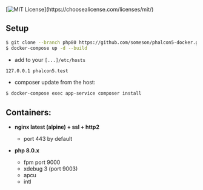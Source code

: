 [![MIT License](https://img.shields.io/apm/l/atomic-design-ui.svg?)](https://choosealicense.com/licenses/mit/)

## Setup

```sh
$ git clone --branch php80 https://github.com/someson/phalcon5-docker.git .
$ docker-compose up -d --build
```

- add to your ```[...]/etc/hosts```
```sh
127.0.0.1 phalcon5.test
```

- composer update from the host:
```sh
$ docker-compose exec app-service composer install
```

## Containers:

- **nginx latest (alpine) + ssl + http2**
    - port 443 by default

- **php 8.0.x**
    - fpm port 9000
    - xdebug 3 (port 9003)
    - apcu
    - intl
